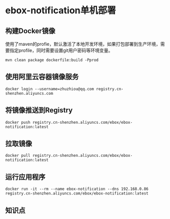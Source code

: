 # ebox-notification单机部署

## 构建Docker镜像

使用了maven的profie，默认激活了本地开发环境，如果打包部署到生产环境，需要指定profile，同时需要设置git用户密码等环境变量。

```
mvn clean package dockerfile:build -Pprod
```

## 使用阿里云容器镜像服务

```
docker login --username=zhuzhiou@qq.com registry.cn-shenzhen.aliyuncs.com
```

## 将镜像推送到Registry

```
docker push registry.cn-shenzhen.aliyuncs.com/ebox/ebox-notification:latest
```

## 拉取镜像

```
docker pull registry.cn-shenzhen.aliyuncs.com/ebox/ebox-notification:latest
```

## 运行应用程序

```
docker run -it --rm --name ebox-notification --dns 192.168.0.86 registry.cn-shenzhen.aliyuncs.com/ebox/ebox-notification:latest
```

## 知识点


